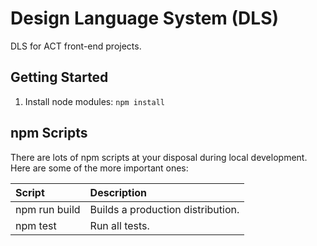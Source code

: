 # Design Language System (DLS)

DLS for ACT front-end projects.

## Getting Started

1. Install node modules: `npm install`

## npm Scripts

There are lots of npm scripts at your disposal during local development.
Here are some of the more important ones:

| Script                 | Description                                            |
|:---------------------- |:------------------------------------------------------ |
| npm run build          | Builds a production distribution.                      |
| npm test               | Run all tests.                                         |
